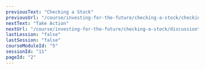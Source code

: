 ```yaml
---
previousText: "Checking a Stock"
previousUrl: "/course/investing-for-the-future/checking-a-stock/checking-a-stock"
nextText: "Take Action"
nextUrl: "/course/investing-for-the-future/checking-a-stock/discussion"
lastLession: "false"
lastSession: "false"
courseModuleId: "5"
sessionId: "11"
pageId: "2"
---
```



